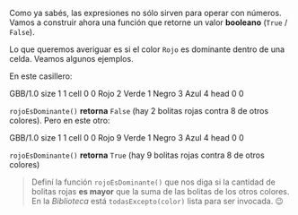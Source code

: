 Como ya sabés, las expresiones no sólo sirven para operar con números. Vamos a construir ahora una función que retorne un valor **booleano** (`True` / `False`).

Lo que queremos averiguar es si el color `Rojo` es dominante dentro de una celda. Veamos algunos ejemplos. 

En este casillero:

<gs-board>
 GBB/1.0
 size 1 1
 cell 0 0 Rojo 2 Verde 1 Negro 3 Azul 4
 head 0 0
<gs-board>

`rojoEsDominante()` **retorna** `False` (hay 2 bolitas rojas contra 8 de otros colores).
Pero en este otro:

<gs-board>
 GBB/1.0
 size 1 1
 cell 0 0 Rojo 9 Verde 1 Negro 3 Azul 4
 head 0 0
<gs-board>

`rojoEsDominante()` **retorna** `True` (hay 9 bolitas rojas contra 8 de otros colores)

> Definí la función `rojoEsDominante()` que nos diga si la cantidad de bolitas rojas **es mayor** que la suma de las bolitas de los otros colores. En la _Biblioteca_ está `todasExcepto(color)` lista para ser invocada. :wink: